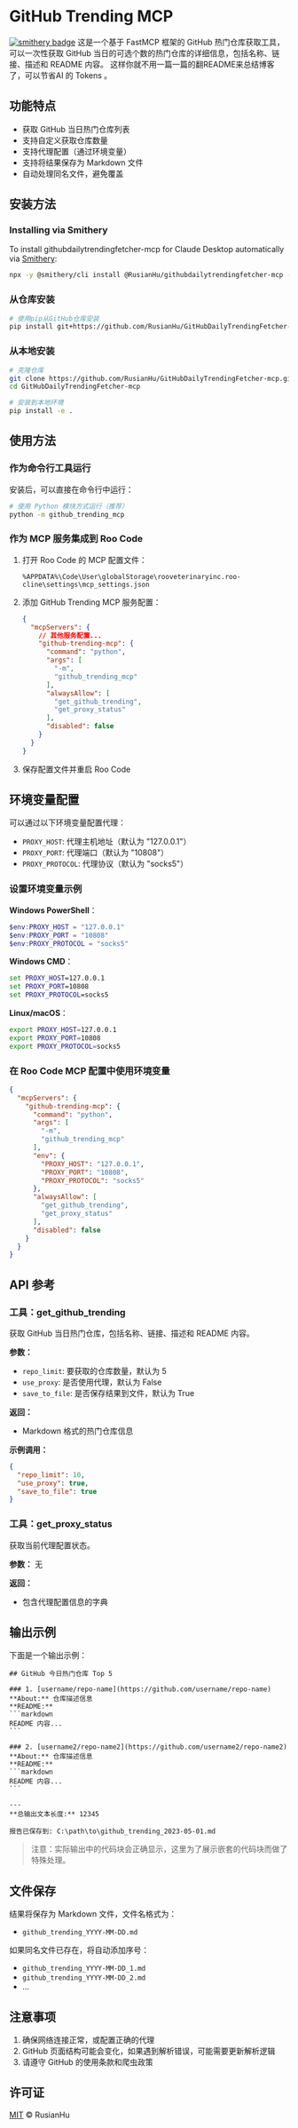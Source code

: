 # GitHub Trending MCP

[![smithery badge](https://smithery.ai/badge/@RusianHu/githubdailytrendingfetcher-mcp)](https://smithery.ai/server/@RusianHu/githubdailytrendingfetcher-mcp)
这是一个基于 FastMCP 框架的 GitHub 热门仓库获取工具，可以一次性获取 GitHub 当日的可选个数的热门仓库的详细信息，包括名称、链接、描述和 README 内容。
这样你就不用一篇一篇的翻README来总结博客了，可以节省AI 的 Tokens 。

## 功能特点

- 获取 GitHub 当日热门仓库列表
- 支持自定义获取仓库数量
- 支持代理配置（通过环境变量）
- 支持将结果保存为 Markdown 文件
- 自动处理同名文件，避免覆盖

## 安装方法

### Installing via Smithery

To install githubdailytrendingfetcher-mcp for Claude Desktop automatically via [Smithery](https://smithery.ai/server/@RusianHu/githubdailytrendingfetcher-mcp):

```bash
npx -y @smithery/cli install @RusianHu/githubdailytrendingfetcher-mcp --client claude
```

### 从仓库安装

```bash
# 使用pip从GitHub仓库安装
pip install git+https://github.com/RusianHu/GitHubDailyTrendingFetcher-mcp.git
```

### 从本地安装

```bash
# 克隆仓库
git clone https://github.com/RusianHu/GitHubDailyTrendingFetcher-mcp.git
cd GitHubDailyTrendingFetcher-mcp

# 安装到本地环境
pip install -e .
```

## 使用方法

### 作为命令行工具运行

安装后，可以直接在命令行中运行：

```bash
# 使用 Python 模块方式运行（推荐）
python -m github_trending_mcp
```

### 作为 MCP 服务集成到 Roo Code

1. 打开 Roo Code 的 MCP 配置文件：
   ```
   %APPDATA%\Code\User\globalStorage\rooveterinaryinc.roo-cline\settings\mcp_settings.json
   ```

2. 添加 GitHub Trending MCP 服务配置：
   ```json
   {
     "mcpServers": {
       // 其他服务配置...
       "github-trending-mcp": {
         "command": "python",
         "args": [
           "-m",
           "github_trending_mcp"
         ],
         "alwaysAllow": [
           "get_github_trending",
           "get_proxy_status"
         ],
         "disabled": false
       }
     }
   }
   ```

3. 保存配置文件并重启 Roo Code

## 环境变量配置

可以通过以下环境变量配置代理：

- `PROXY_HOST`: 代理主机地址（默认为 "127.0.0.1"）
- `PROXY_PORT`: 代理端口（默认为 "10808"）
- `PROXY_PROTOCOL`: 代理协议（默认为 "socks5"）

### 设置环境变量示例

**Windows PowerShell**：
```powershell
$env:PROXY_HOST = "127.0.0.1"
$env:PROXY_PORT = "10808"
$env:PROXY_PROTOCOL = "socks5"
```

**Windows CMD**：
```cmd
set PROXY_HOST=127.0.0.1
set PROXY_PORT=10808
set PROXY_PROTOCOL=socks5
```

**Linux/macOS**：
```bash
export PROXY_HOST=127.0.0.1
export PROXY_PORT=10808
export PROXY_PROTOCOL=socks5
```

### 在 Roo Code MCP 配置中使用环境变量

```json
{
  "mcpServers": {
    "github-trending-mcp": {
      "command": "python",
      "args": [
        "-m",
        "github_trending_mcp"
      ],
      "env": {
        "PROXY_HOST": "127.0.0.1",
        "PROXY_PORT": "10808",
        "PROXY_PROTOCOL": "socks5"
      },
      "alwaysAllow": [
        "get_github_trending",
        "get_proxy_status"
      ],
      "disabled": false
    }
  }
}
```

## API 参考

### 工具：get_github_trending

获取 GitHub 当日热门仓库，包括名称、链接、描述和 README 内容。

**参数：**
- `repo_limit`: 要获取的仓库数量，默认为 5
- `use_proxy`: 是否使用代理，默认为 False
- `save_to_file`: 是否保存结果到文件，默认为 True

**返回：**
- Markdown 格式的热门仓库信息

**示例调用：**
```json
{
  "repo_limit": 10,
  "use_proxy": true,
  "save_to_file": true
}
```

### 工具：get_proxy_status

获取当前代理配置状态。

**参数：** 无

**返回：**
- 包含代理配置信息的字典

## 输出示例

下面是一个输出示例：

```
## GitHub 今日热门仓库 Top 5

### 1. [username/repo-name](https://github.com/username/repo-name)
**About:** 仓库描述信息
**README:**
​```markdown
README 内容...
​```

### 2. [username2/repo-name2](https://github.com/username2/repo-name2)
**About:** 仓库描述信息
**README:**
​```markdown
README 内容...
​```

---
**总输出文本长度:** 12345

报告已保存到: C:\path\to\github_trending_2023-05-01.md
```

> 注意：实际输出中的代码块会正确显示，这里为了展示嵌套的代码块而做了特殊处理。

## 文件保存

结果将保存为 Markdown 文件，文件名格式为：
- `github_trending_YYYY-MM-DD.md`

如果同名文件已存在，将自动添加序号：
- `github_trending_YYYY-MM-DD_1.md`
- `github_trending_YYYY-MM-DD_2.md`
- ...

## 注意事项

1. 确保网络连接正常，或配置正确的代理
2. GitHub 页面结构可能会变化，如果遇到解析错误，可能需要更新解析逻辑
3. 请遵守 GitHub 的使用条款和爬虫政策

## 许可证

[MIT](LICENSE) © RusianHu
